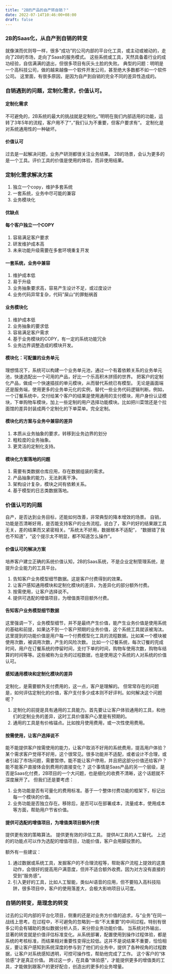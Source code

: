```yaml
---
title: "2B的产品的自产转自销？"
date: 2022-07-14T10:46:00+08:00
draft: false
---
```


<!--more-->
### 2B的Saas化，从自产到自销的转变
就像演而优则导一样，很多“成功”的公司内部的平台化工具，或主动或被动的，走向了2B的市场，走向了Saas的服务模式。
这些系统或工具，天然具备着行业的成功经验，自信满满的退出，但很多项目有灰头土脸的失败。
典型的问题：明明是一个高科技公司，做的越来越像一个软件开发公司，甚至绝大多数都不如一个软件公司。
这里面，有很多原因，是因为自产到自销的完全不同的差异性造成的。

### 自销遇到的问题，定制化需求，价值认可。
#### 定制化需求
不可避免的，2B系统的最大的挑战就是定制化。”明明在我们内部适用的功能，运转了3年5年的流程，客户用不了“，”我们认为不重要，但客户要求有“。
定制化是对系统通用性的一种破坏。

#### 价值认可
过去是一起解决问题，业务产研测都很关注业务结果。
2B的场景，会认为更多的是一个工具。评价工具的价值是使用的体验，而非使用结果。

### 定制化需求解决方案
1. 独立一个copy，维护多套系统
2. 一套系统，业务中尽可能的兼容
3. 业务模块化

#### 优缺点
#### 每个客户独立一个COPY
1. 容易满足客户要求
2. 研发维护成本高
3. 未来功能升级需要在多套环境重复开发
#### 一套系统，业务中兼容
1. 维护成本低
2. 易于升级
3. 业务抽象要求高，容易产生设计不足，或过度设计
4. 业务代码异常复杂，代码”屎山“的罪魁祸首
#### 业务模块化
1. 维护成本低
2. 业务抽象的要求低
3. 容易满足客户需求
4. 基于业务模块的COPY，有一定的系统功能冗余
5. 业务边界调整造成的模块开发。

#### 模块化：可配置的业务单元
理想情况下，系统可以构建一个业务单元池，通过一个有着依赖关系的业务单元池，快速选配出一个可用的产品，好比一个乐高积木拼搭的世界。
把客户的定制化产品，做成一个快速插拔的单元模块，从而替代系统已有模型。
无论是画面端还是服务端，使用更多的业务单元化的实例，替代一些业务代码逻辑判断。例如，一个订餐系统中，交付给某个客户的结果是使用通用的支付模块，用户身份认证模块，下单购物车模块，加上一些定制的用户选择功能模块。比如把川菜馆还是个拉面馆的差异封装成两个定制化的下单菜单。完全定制。

#### 模块化的方案与业务中兼容的差异
1. 本质从业务抽象的要求，转移到业务边界的划分
2. 粗粒度的业务抽象。
3. 更灵活的定制化支持。

#### 模块化方案落地的问题
1. 需要有类数据仓库应用，存在数据组装的需求。
2. 产品抽象的能力，无法剥离干净。
3. 架构设计复杂，模块之间有依赖关系。
4. 基于模型的日志类数据落地。

### 价值认可的问题
自产，是否达到业务目标，还能如何改善，非常典型的降本增效的场景。
自销，功能是否清晰好用，是否能支持客户的业务流程。说白了，客户的好的结果跟工具无关，差的结果而又紧密相关。“系统太不好用，数据根本不适配”， “数据错了我也不知道”，“这个提示太不明显，都不知道怎么操作”。

#### 价值认可的解决方案
培养客户建立正确的系统价值认知，2B的Saas系统，不是企业定制管理系统，是提升企业能力的工具平台。
1. 告知客户业务模型细节数据。这是客户付费得到的效果。
2. 让客户感知通用模块和定制化模块的差异，为差异化的部分额外付费。
3. 按需使用，让客户选择说不。
4. 提供可选配的增值项目，为增值类项目额外付费。

#### 告知客户业务模型细节数据
这里强调一下，业务模型细节，并不是最终产生价值，能产生业务价值是使用系统的基础和前提，如果达不到一个客户预期的业务价值，这个系统工具就该被淘汰。
这里提到的功能价值是用户每一个付费模型化工具的流程数据。比如某一个模块被使用次数，被调用次数，产生的风险次数。
比如一个订餐系统，每次订餐的完成时间，用户在订餐系统的停留时间，支付下单的时间，购物车使用次数，购物车结算的时间等等。这些被称为业务的过程数据，也是使用这个系统的人对系统的价值认可。

#### 感知通用模块和定制化模块的差异
定制化，是需要额外支付费用的，这一点，客户是理解的。
但常常存在的问题是，如何评估定制化的价值，客户支付多少成本则不好评判。如何解决这个问题呢？
1. 定制化的前提是具有通用的工具能力。首先要让让客户体验通用的工具，和他们的定制业务的差异，这时工具价值客户心里是有预期的。
2. 通用的工具是有价格锚点。比如按月使用费用，或一次性使用费用。

#### 按需使用，让客户选择说不
能不能提供客户按需使用的能力，让客户取消不好用的系统费用，提高用户体验？
某个需求客户觉得不好用，这个很常见。很多功能并不适配，或者设计不合理，或者引起了市场问题，需要暂停。能不能让客户停用，并且把这部分价值还给客户？能不能客户直接体会到费用的直接变化？
这个事情是Saas产品的另一个层级，是否是Saas化付费，2B项目的一个大问题，也是细化的收费不清晰，这个话题就不深度展开了。
但我们还是要考虑：
1. 业务功能是否有可量化的费用标准。基于一个整体付费功能的框架下，标记出每一个模块的价值。
2. 业务功能是否独立存在。移除后，是否可以在部署成本，流量成本，使用成本等方面，帮助用户节省价值。

#### 提供可选配的增值项目，为增值类项目额外付费
提供更有效的策略算法。
提供更有效的评估工具。
提供AI工具的人工替代。
上述的的功能点可以作为选配的增值项目，功能价值，客户会用脚投票的。

额外有一些建议：
1. 通过数据或系统工具，发掘客户的不合理流程等，帮助客户流程上提效的这类动作，会很好的提高用户满意度，但并不适合额外收费。因为对方没有直接的受到“服务感”。
2. 引入更好的工具，比如人工智能，类似AI语音的应用，但不要陷入高科技陷阱，很多项目中，客户的使用落差大，会极大影响项目认可度。

### 自销的转变，是理念的转变
过去的公司内部的平台化项目，侧重的还是对业务方价值的追求，与“业务”在同一战线上思考。在过程中，不可避免的忽略到一些“不太重要”的中间过程。特别有很多公司会有辅助的类似数据分析人员，来分担业务功能价值。
当系统对外输出，显著的转变就是价值评估标准变化。从系统部署，配置使用到操作过程体验，都是系统的考核标准，而结果相对重要性变得比较低。这并不是说结果不重要，恰恰相反，要让客户感知到系统深度的参与到了他们的业务中，提供了各种视角的过程数据，让客户对系统感知透明，可控可操作性，帮助他完成了工作。
这个客户的“体验感”才是真正价值。
跨过这一步，在具备“体验感”，才能提供更多的增值类的工具，才能做到跟客户的更好配合，创造出的更多的业务增量。

<!-- 
### 其他 与本文不相干，避免本次提到
面向资源编程的服务端思想
业务增量提升系统附加值
测试质量的提升，这是单独话题，与任何业务和架构都不相干 
-->